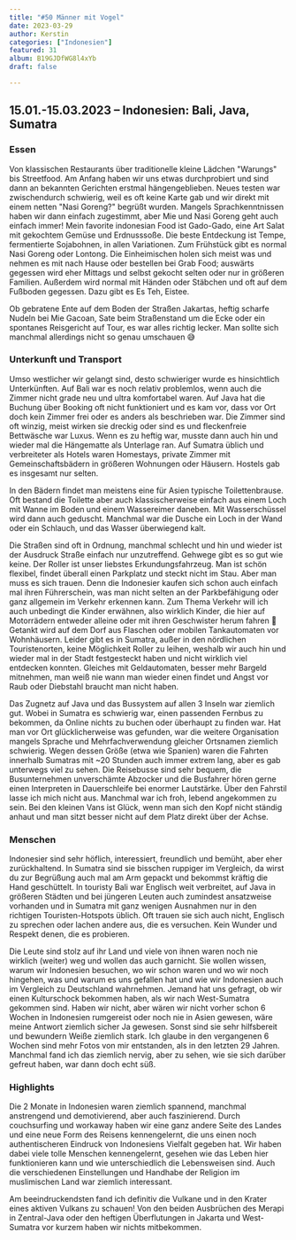 ```yaml
---
title: "#50 Männer mit Vogel"
date: 2023-03-29
author: Kerstin
categories: ["Indonesien"]
featured: 31
album: B19GJDfWG8l4xYb
draft: false

---
```


## 15.01.-15.03.2023 – Indonesien: Bali, Java, Sumatra

### Essen 

Von klassischen Restaurants über traditionelle kleine Lädchen "Warungs" bis Streetfood. Am Anfang haben wir uns etwas durchprobiert und sind dann an bekannten Gerichten erstmal hängengeblieben. Neues testen war zwischendurch schwierig, weil es oft keine Karte gab und wir direkt mit einem netten "Nasi Goreng?" begrüßt wurden. Mangels Sprachkenntnissen haben wir dann einfach zugestimmt, aber Mie und Nasi Goreng geht auch einfach immer! Mein favorite indonesian Food ist Gado-Gado, eine Art Salat mit gekochtem Gemüse und Erdnusssoße. Die beste Entdeckung ist Tempe, fermentierte Sojabohnen, in allen Variationen. Zum Frühstück gibt es normal Nasi Goreng oder Lontong. Die Einheimischen holen sich meist was und nehmen es mit nach Hause oder bestellen bei Grab Food; auswärts gegessen wird eher Mittags und selbst gekocht selten oder nur in größeren Familien. Außerdem wird normal mit Händen oder Stäbchen und oft auf dem Fußboden gegessen. Dazu gibt es Es Teh, Eistee.

Ob gebratene Ente auf dem Boden der Straßen Jakartas, heftig scharfe Nudeln bei Mie Gacoan, Sate beim Straßenstand um die Ecke oder ein spontanes Reisgericht auf Tour, es war alles richtig lecker. Man sollte sich manchmal allerdings nicht so genau umschauen 😅


### Unterkunft und Transport

Umso westlicher wir gelangt sind, desto schwieriger wurde es hinsichtlich Unterkünften. Auf Bali war es noch relativ problemlos, wenn auch die Zimmer nicht grade neu und ultra komfortabel waren. Auf Java hat die Buchung über Booking oft nicht funktioniert und es kam vor, dass vor Ort doch kein Zimmer frei oder es anders als beschrieben war. Die Zimmer sind oft winzig, meist wirken sie dreckig oder sind es und fleckenfreie Bettwäsche war Luxus. Wenn es zu heftig war, musste dann auch hin und wieder mal die Hängematte als Unterlage ran. Auf Sumatra üblich und verbreiteter als Hotels waren Homestays, private Zimmer mit Gemeinschaftsbädern in größeren Wohnungen oder Häusern. Hostels gab es insgesamt nur selten.

In den Bädern findet man meistens eine für Asien typische Toilettenbrause. Oft bestand die Toilette aber auch klassischerweise einfach aus einem Loch mit Wanne im Boden und einem Wassereimer daneben. Mit Wasserschüssel wird dann auch geduscht. Manchmal war die Dusche ein Loch in der Wand oder ein Schlauch, und das Wasser überwiegend kalt.

Die Straßen sind oft in Ordnung, manchmal schlecht und hin und wieder ist der Ausdruck Straße einfach nur unzutreffend. Gehwege gibt es so gut wie keine. Der Roller ist unser liebstes Erkundungsfahrzeug. Man ist schön flexibel, findet überall einen Parkplatz und steckt nicht im Stau. Aber man muss es sich trauen. Denn die Indonesier kaufen sich schon auch einfach mal ihren Führerschein, was man nicht selten an der Parkbefähigung oder ganz allgemein im Verkehr erkennen kann. Zum Thema Verkehr will ich auch unbedingt die Kinder erwähnen, also wirklich Kinder, die hier auf Motorrädern entweder alleine oder mit ihren Geschwister herum fahren 😬 Getankt wird auf dem Dorf aus Flaschen oder mobilen Tankautomaten vor Wohnhäusern. Leider gibt es in Sumatra, außer in den nördlichen Touristenorten, keine Möglichkeit Roller zu leihen, weshalb wir auch hin und wieder mal in der Stadt festgesteckt haben und nicht wirklich viel entdecken konnten. Gleiches mit Geldautomaten, besser mehr Bargeld mitnehmen, man weiß nie wann man wieder einen findet und Angst vor Raub oder Diebstahl braucht man nicht haben.

Das Zugnetz auf Java und das Bussystem auf allen 3 Inseln war ziemlich gut. Wobei in Sumatra es schwierig war, einen passenden Fernbus zu bekommen, da Online nichts zu buchen oder überhaupt zu finden war. Hat man vor Ort glücklicherweise was gefunden, war die weitere Organisation mangels Sprache und Mehrfachverwendung gleicher Ortsnamen ziemlich schwierig. Wegen dessen Größe (etwa wie Spanien) waren die Fahrten innerhalb Sumatras mit ~20 Stunden auch immer extrem lang, aber es gab unterwegs viel zu sehen. Die Reisebusse sind sehr bequem, die Busunternehmen unverschämte Abzocker und die Busfahrer hören gerne einen Interpreten in Dauerschleife bei enormer Lautstärke. Über den Fahrstil lasse ich mich nicht aus. Manchmal war ich froh, lebend angekommen zu sein. Bei den kleinen Vans ist Glück, wenn man sich den Kopf nicht ständig anhaut und man sitzt besser nicht auf dem Platz direkt über der Achse.
 

### Menschen

Indonesier sind sehr höflich, interessiert, freundlich und bemüht, aber eher zurückhaltend. In Sumatra sind sie bisschen ruppiger im Vergleich, da wirst du zur Begrüßung auch mal am Arm gepackt und bekommst kräftig die Hand geschüttelt. 
In touristy Bali war Englisch weit verbreitet, auf Java in größeren Städten und bei jüngeren Leuten auch zumindest ansatzweise vorhanden und in Sumatra mit ganz wenigen Ausnahmen nur in den richtigen Touristen-Hotspots üblich. Oft trauen sie sich auch nicht, Englisch zu sprechen oder lachen andere aus, die es versuchen. Kein Wunder und Respekt denen, die es probieren.

Die Leute sind stolz auf ihr Land und viele von ihnen waren noch nie wirklich (weiter) weg und wollen das auch garnicht. Sie wollen wissen, warum wir Indonesien besuchen, wo wir schon waren und wo wir noch hingehen, was und warum es uns gefallen hat und wie wir Indonesien auch im Vergleich zu Deutschland wahrnehmen. Jemand hat uns gefragt, ob wir einen Kulturschock bekommen haben, als wir nach West-Sumatra gekommen sind. Haben wir nicht, aber wären wir nicht vorher schon 6 Wochen in Indonesien rumgereist oder noch nie in Asien gewesen, wäre meine Antwort ziemlich sicher Ja gewesen. Sonst sind sie sehr hilfsbereit und bewundern Weiße ziemlich stark. Ich glaube in den vergangenen 6 Wochen sind mehr Fotos von mir entstanden, als in den letzten 29 Jahren. Manchmal fand ich das ziemlich nervig, aber zu sehen, wie sie sich darüber gefreut haben, war dann doch echt süß.


### Highlights

Die 2 Monate in Indonesien waren ziemlich spannend, manchmal anstrengend und demotivierend, aber auch faszinierend. Durch couchsurfing und workaway haben wir eine ganz andere Seite des Landes und eine neue Form des Reisens kennengelernt, die uns einen noch authentischeren Eindruck von Indonesiens Vielfalt gegeben hat. Wir haben dabei viele tolle Menschen kennengelernt, gesehen wie das Leben hier funktionieren kann und wie unterschiedlich die Lebensweisen sind. Auch die verschiedenen Einstellungen und Handhabe der Religion im muslimischen Land war ziemlich interessant. 

Am beeindruckendsten fand ich definitiv die Vulkane und in den Krater eines aktiven Vulkans zu schauen! Von den beiden Ausbrüchen des Merapi in Zentral-Java oder den heftigen Überflutungen in Jakarta und West-Sumatra vor kurzem haben wir nichts mitbekommen.